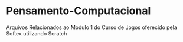# Pensamento-Computacional
Arquivos Relacionados ao Modulo 1 do Curso de Jogos oferecido pela Softex 
utilizando Scratch
